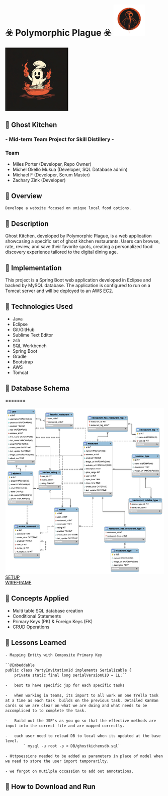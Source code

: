 #  ☣️ Polymorphic Plague ☣️ <img src="images/pp.png" alt="pp" height="100px">
<img src="images/logo.jpg" alt="logo" height="200px">

## 👻 Ghost Kitchen   

### - Mid-term Team Project for Skill Distillery - 

### Team
 * Miles Porter (Developer, Repo Owner)
 * Michel Okello Mukua (Developer, SQL Database admin)
 * Michael F (Developer, Scrum Master)
 * Zachary Zink (Developer)


## 👻 Overview

    Develope a website focused on unique local food options. 

## 👻 Description

Ghost Kitchen, developed by Polymorphic Plague, is a web application showcasing a specific set of ghost kitchen restaurants. Users can browse, rate, review, and save their favorite spots, creating a personalized food discovery experience tailored to the digital dining age.

## 👻 Implementation

 This project is a Spring Boot web application developed in Eclipse and backed by  MySQL database. The application is configured to run on a Tomcat server and will be deployed to an AWS EC2. 


## 👻 Technologies Used

 - Java
 - Eclipse
 - Git/GitHub
 - Sublime Text Editor
 - zsh
 - SQL Workbench
 - Spring Boot
 - Gradle
 - Bootstrap
 - AWS
 - Tomcat

 ## 👻 Database Schema
=======

![diagram](images/diagram.png)
[SETUP](images/gettingStarted.md)<br>
[WIREFRAME](images/wireframe.md)<br>


 ## 👻 Concepts Applied

  - Multi table SQL database creation
  - Conditional Statements
  - Primary Keys (PK) & Foreign Keys (FK)
  - CRUD Operations

 ## 👻 Lessons Learned

    - Mapping Entity with Composite Primary Key
    
    ``@Embeddable 
    public class PartyInvitationId implements Serializable {
        private static final long serialVersionUID = 1L;``

    -   best to have specific jsp for each specific tasks

    -   when working in teams, its import to all work on one Trello task at a time as each task  builds on the previous task. Detailed KanBan cards so we are clear on what we are doing and what needs to be accompliced to to complete the task.

    -   Build out the JSP's as you go so that the effective methods are input into the correct file and are mapped correctly. 

    -   each user need to reload DB to local when its updated at the base level.
            ` mysql -u root -p < DB/ghostkichensdb.sql`

    - Httpsessions needed to be added as parameters in place of model when we need to store the user inport temporarilty. 
    
    - we forgot on mutilple occassion to add out annotations. 
    
    

 ## 👻 How to Download and Run





